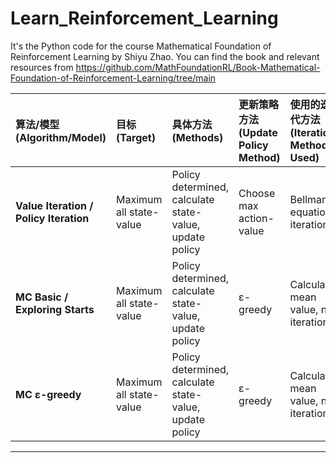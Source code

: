 # Learn_Reinforcement_Learning

It's the Python code for the course Mathematical Foundation of Reinforcement Learning by Shiyu Zhao.
You can find the book and relevant resources from https://github.com/MathFoundationRL/Book-Mathematical-Foundation-of-Reinforcement-Learning/tree/main

| 算法/模型 (Algorithm/Model) | 目标 (Target) | 具体方法 (Methods) | 更新策略方法 (Update Policy Method) | 使用的迭代方法 (Iteration Methods Used) | State-value/Action-value for current-state | Estimate next-state value | on-policy/off-policy |
| :--- | :--- | :--- | :--- | :--- | :--- | :--- | :--- |
| **Value Iteration / Policy Iteration** | Maximum all state-value | Policy determined, calculate state-value, update policy | Choose max action-value | Bellman equation, iterations | No | Use new state value table | :--- |
| **MC Basic / Exploring Starts** | Maximum all state-value | Policy determined, calculate state-value, update policy | ε-greedy | Calculate mean value, no iteration | Monte Carlo (use episode) | Non't need | on-policy |
| **MC ε-greedy** | Maximum all state-value | Policy determined, calculate state-value, update policy | ε-greedy | Calculate mean value, no iteration | Monte Carlo (use episode) | Don't need | on-policy |
---
